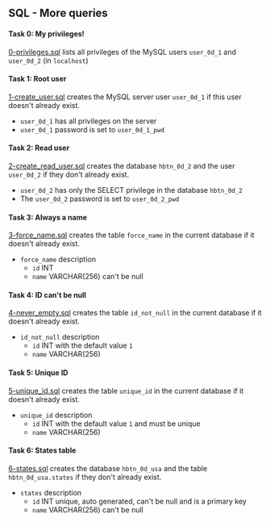 ## SQL - More queries

#### Task 0: My privileges!
[0-privileges.sql](0-privileges.sql) lists all privileges of the MySQL users `user_0d_1` and `user_0d_2` (in `localhost`)

#### Task 1: Root user
[1-create_user.sql](1-create_user.sql) creates the MySQL server user `user_0d_1` if this user doesn't already exist.
- `user_0d_1` has all privileges on the server
- `user_0d_1` password is set to `user_0d_1_pwd`

#### Task 2: Read user
[2-create_read_user.sql](2-create_read_user.sql) creates the database `hbtn_0d_2` and the user `user_0d_2` if they don't already exist.
- `user_0d_2` has only the SELECT privilege in the database `hbtn_0d_2`
- The `user_0d_2` password is set to `user_0d_2_pwd`

#### Task 3: Always a name
[3-force_name.sql](3-force_name.sql) creates the table `force_name` in the current database if it doesn't already exist.
- `force_name` description
	- `id` INT
	- `name` VARCHAR(256) can't be null

#### Task 4: ID can't be null
[4-never_empty.sql](4-never_empty.sql) creates the table `id_not_null` in the current database if it doesn't already exist.
- `id_not_null` description
	- `id` INT with the default value `1`
	- `name` VARCHAR(256)

#### Task 5: Unique ID
[5-unique_id.sql](5-unique_id.sql) creates the table `unique_id` in the current database if it doesn't already exist.
- `unique_id` description
	- `id` INT with the default value `1` and must be unique
	- `name` VARCHAR(256)

#### Task 6: States table
[6-states.sql](6-states.sql) creates the database `hbtn_0d_usa` and the table `hbtn_0d_usa.states` if they don't already exist.
- `states` description
	- `id` INT unique, auto generated, can't be null and is a primary key
	- `name` VARCHAR(256) can't be null
